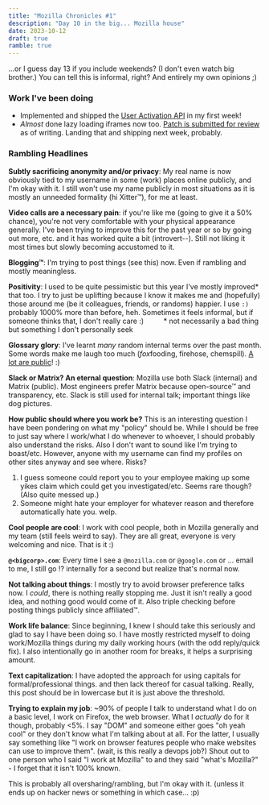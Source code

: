 ```yaml
---
title: "Mozilla Chronicles #1"
description: "Day 10 in the big... Mozilla house"
date: 2023-10-12
draft: true
ramble: true
---
```


...or I guess day 13 if you include weekends? (I don't even watch big brother.) You can tell this is informal, right? And entirely my own opinions ;)

### Work I've been doing
- Implemented and shipped the [User Activation API](https://bugzilla.mozilla.org/show_bug.cgi?id=1791079) in my first week!
- *Almost* done lazy loading iframes now too. [Patch is submitted for review](https://phabricator.services.mozilla.com/D190662) as of writing. Landing that and shipping next week, probably.

### Rambling Headlines

**Subtly sacrificing anonymity and/or privacy**: My real name is now obviously tied to my username in some (work) places online publicly, and I'm okay with it. I still won't use my name publicly in most situations as it is mostly an unneeded formality (hi Xitter™), for me at least.

**Video calls are a necessary pain**: if you're like me (going to give it a 50% chance), you're not very comfortable with your physical appearance generally. I've been trying to improve this for the past year or so by going out more, etc. and it has worked quite a bit (introvert--). Still not liking it most times but slowly becoming accustomed to it.

**Blogging™**: I'm trying to post things (see this) now. Even if rambling and mostly meaningless.

**Positivity**: I used to be quite pessimistic but this year I've mostly improved\* that too. I try to just be uplifting because I know it makes me and (hopefully) those around me (be it colleagues, friends, or randoms) happier. I use `:)` probably 1000% more than before, heh. Sometimes it feels informal, but if someone thinks that, I don't really care :) &nbsp;&nbsp;&nbsp;&nbsp;&nbsp;&nbsp;&nbsp;&nbsp;&nbsp;\* not necessarily a bad thing but something I don't personally seek

**Glossary glory**: I've learnt *many* random internal terms over the past month. Some words make me laugh too much (*fox*fooding, firehose, chemspill). [A lot are public](https://wiki.mozilla.org/Glossary)! :)

**Slack or Matrix? An eternal question**: Mozilla use both Slack (internal) and Matrix (public). Most engineers prefer Matrix because open-source™ and transparency, etc. Slack is still used for internal talk; important things like dog pictures.

**How public should where you work be?** This is an interesting question I have been pondering on what my "policy" should be. While I should be free to just say where I work/what I do whenever to whoever, I should probably also understand the risks. Also I don't want to sound like I'm trying to boast/etc. However, anyone with my username can find my profiles on other sites anyway and see where. Risks?
  1. I guess someone could report you to your employee making up some yikes claim which could get you investigated/etc. Seems rare though? (Also quite messed up.)
  2. Someone might hate your employer for whatever reason and therefore automatically hate you. welp.

**Cool people are cool**: I work with cool people, both in Mozilla generally and my team (still feels weird to say). They are all great, everyone is very welcoming and nice. That is it :)

**`@<bigcorp>.com`**: Every time I see a `@mozilla.com` or `@google.com` or ... email to me, I still go !? internally for a second but realize that's normal now.

**Not talking about things**: I mostly try to avoid browser preference talks now. I *could*, there is nothing really stopping me. Just it isn't really a good idea, and nothing good would come of it. Also triple checking before posting things publicly since affiliated™.

**Work life balance**: Since beginning, I knew I should take this seriously and glad to say I have been doing so. I have mostly restricted myself to doing work/Mozilla things during my daily working hours (with the odd reply/quick fix). I also intentionally go in another room for breaks, it helps a surprising amount.

**Text capitalization**: I have adopted the approach for using capitals for formal/professional things. and then lack thereof for casual talking. Really, this post should be in lowercase but it is just above the threshold.

**Trying to explain my job**: ~90% of people I talk to understand what I do on a basic level, I work on Firefox, the web browser. What I *actually* do for it though, probably <5%. I say "DOM" and someone either goes "oh yeah cool" or they don't know what I'm talking about at all. For the latter, I usually say something like "I work on browser features people who make websites can use to improve them". (wait, is this really a devops job?) Shout out to one person who I said "I work at Mozilla" to and they said "what's Mozilla?" - I forget that it isn't 100% known.

This is probably all oversharing/rambling, but I'm okay with it. (unless it ends up on hacker news or something in which case... :p)